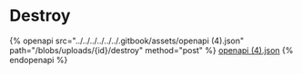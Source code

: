 # Destroy

{% openapi src="../../../../../../.gitbook/assets/openapi (4).json" path="/blobs/uploads/{id}/destroy" method="post" %}
[openapi (4).json](<../../../../../../.gitbook/assets/openapi (4).json>)
{% endopenapi %}
